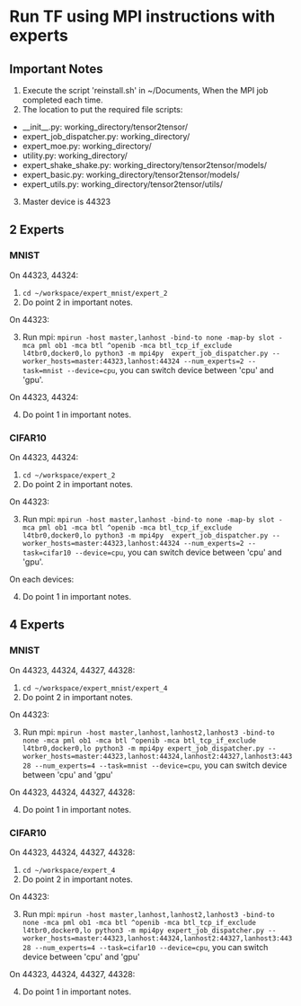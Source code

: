 # Run TF using MPI instructions with experts

## Important Notes
1. Execute the script 'reinstall.sh' in ~/Documents, When the MPI job completed each time.
2. The location to put the required file scripts:
- \_\_init\_\_.py: working_directory/tensor2tensor/
- expert_job_dispatcher.py: working_directory/
- expert_moe.py: working_directory/
- utility.py: working_directory/
- expert_shake_shake.py: working_directory/tensor2tensor/models/
- expert_basic.py: working_directory/tensor2tensor/models/
- expert_utils.py: working_directory/tensor2tensor/utils/
3. Master device is 44323


## 2 Experts
### MNIST
On 44323, 44324:

1. ```cd ~/workspace/expert_mnist/expert_2```
2. Do point 2 in important notes.

On 44323:

3. Run mpi: ```mpirun -host master,lanhost -bind-to none -map-by slot -mca pml ob1 -mca btl ^openib -mca btl_tcp_if_exclude l4tbr0,docker0,lo python3 -m mpi4py  expert_job_dispatcher.py --worker_hosts=master:44323,lanhost:44324 --num_experts=2 --task=mnist --device=cpu```, you can switch device between 'cpu' and 'gpu'.

On 44323, 44324:

4. Do point 1 in important notes.

### CIFAR10
On 44323, 44324:

1. ```cd ~/workspace/expert_2```
2. Do point 2 in important notes.

On 44323:

3. Run mpi: ```mpirun -host master,lanhost -bind-to none -map-by slot -mca pml ob1 -mca btl ^openib -mca btl_tcp_if_exclude l4tbr0,docker0,lo python3 -m mpi4py  expert_job_dispatcher.py --worker_hosts=master:44323,lanhost:44324 --num_experts=2 --task=cifar10 --device=cpu```, you can switch device between 'cpu' and 'gpu'.

On each devices:

4. Do point 1 in important notes.

## 4 Experts
### MNIST
On 44323, 44324, 44327, 44328:

1. ```cd ~/workspace/expert_mnist/expert_4```
2. Do point 2 in important notes.

On 44323:

3. Run mpi: ```mpirun -host master,lanhost,lanhost2,lanhost3 -bind-to none -mca pml ob1 -mca btl ^openib -mca btl_tcp_if_exclude l4tbr0,docker0,lo python3 -m mpi4py expert_job_dispatcher.py --worker_hosts=master:44323,lanhost:44324,lanhost2:44327,lanhost3:44328 --num_experts=4 --task=mnist --device=cpu```, you can switch device between 'cpu' and 'gpu'

On 44323, 44324, 44327, 44328:

4. Do point 1 in important notes.

### CIFAR10
On 44323, 44324, 44327, 44328:
1. ```cd ~/workspace/expert_4```
2. Do point 2 in important notes.

On 44323:

3. Run mpi: ```mpirun -host master,lanhost,lanhost2,lanhost3 -bind-to none -mca pml ob1 -mca btl ^openib -mca btl_tcp_if_exclude l4tbr0,docker0,lo python3 -m mpi4py expert_job_dispatcher.py --worker_hosts=master:44323,lanhost:44324,lanhost2:44327,lanhost3:44328 --num_experts=4 --task=cifar10 --device=cpu```, you can switch device between 'cpu' and 'gpu'

On 44323, 44324, 44327, 44328:

4. Do point 1 in important notes.
